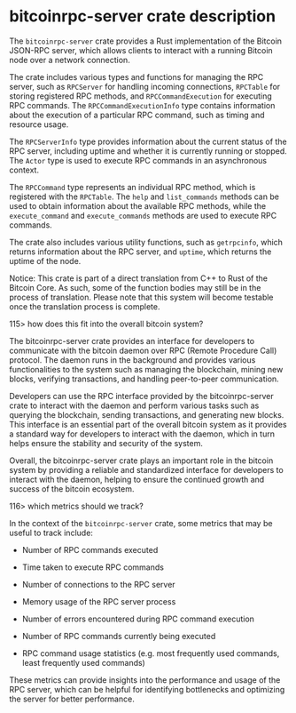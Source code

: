 # bitcoinrpc-server crate description

The `bitcoinrpc-server` crate provides a Rust
implementation of the Bitcoin JSON-RPC server,
which allows clients to interact with a running
Bitcoin node over a network connection.

The crate includes various types and functions for
managing the RPC server, such as `RPCServer` for
handling incoming connections, `RPCTable` for
storing registered RPC methods, and
`RPCCommandExecution` for executing RPC
commands. The `RPCCommandExecutionInfo` type
contains information about the execution of
a particular RPC command, such as timing and
resource usage.

The `RPCServerInfo` type provides information
about the current status of the RPC server,
including uptime and whether it is currently
running or stopped. The `Actor` type is used to
execute RPC commands in an asynchronous context.

The `RPCCommand` type represents an individual RPC
method, which is registered with the
`RPCTable`. The `help` and `list_commands` methods
can be used to obtain information about the
available RPC methods, while the `execute_command`
and `execute_commands` methods are used to execute
RPC commands.

The crate also includes various utility functions,
such as `getrpcinfo`, which returns information
about the RPC server, and `uptime`, which returns
the uptime of the node.

Notice: This crate is part of a direct translation
from C++ to Rust of the Bitcoin Core. As such,
some of the function bodies may still be in the
process of translation. Please note that this
system will become testable once the translation
process is complete.

115> how does this fit into the overall bitcoin
system?

The bitcoinrpc-server crate provides an interface
for developers to communicate with the bitcoin
daemon over RPC (Remote Procedure Call)
protocol. The daemon runs in the background and
provides various functionalities to the system
such as managing the blockchain, mining new
blocks, verifying transactions, and handling
peer-to-peer communication.

Developers can use the RPC interface provided by
the bitcoinrpc-server crate to interact with the
daemon and perform various tasks such as querying
the blockchain, sending transactions, and
generating new blocks. This interface is an
essential part of the overall bitcoin system as it
provides a standard way for developers to interact
with the daemon, which in turn helps ensure the
stability and security of the system.

Overall, the bitcoinrpc-server crate plays an
important role in the bitcoin system by providing
a reliable and standardized interface for
developers to interact with the daemon, helping to
ensure the continued growth and success of the
bitcoin ecosystem.

116> which metrics should we track?

In the context of the `bitcoinrpc-server` crate,
some metrics that may be useful to track include:

- Number of RPC commands executed

- Time taken to execute RPC commands

- Number of connections to the RPC server

- Memory usage of the RPC server process

- Number of errors encountered during RPC command
  execution

- Number of RPC commands currently being executed

- RPC command usage statistics (e.g. most
  frequently used commands, least frequently used
  commands)

These metrics can provide insights into the
performance and usage of the RPC server, which can
be helpful for identifying bottlenecks and
optimizing the server for better performance.
